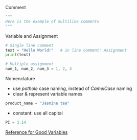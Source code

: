 Comment
```python
"""
Here is the example of multiline comments
"""
```

Variable and Assignment
```python
# Single line comment
text = "Hello World!"   # in line comment: Assignment
print(text)

# Multiple assignment
num_1, num_2, num_3 = 1, 2, 3
```

Nomenclature
- use *pothole* case naming, instead of *CamelCase* naming
- clear & represent variable names
```python
product_name = "Jasmine tea"
```
- constant: use all capital
```python
PI = 3.14
```

[Reference for Good Variables](https://github.com/Geo-Python/site/blob/master/source/notebooks/L1/gcp-1-variable-naming.ipynb)